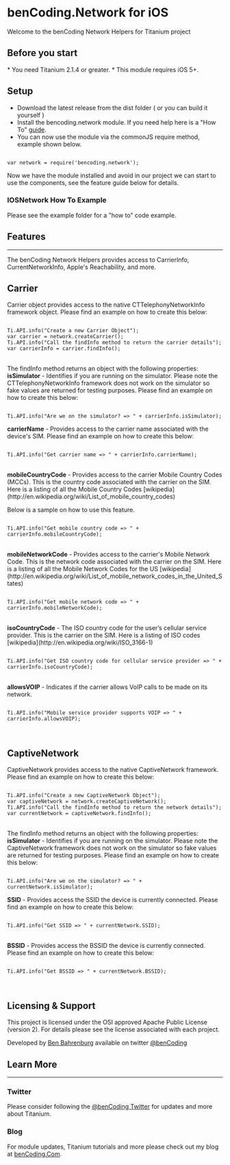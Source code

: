 <h1>benCoding.Network for iOS</h1>

Welcome to the benCoding Network Helpers for Titanium project

<h2>Before you start</h2>
* You need Titanium 2.1.4 or greater.
* This module requires iOS 5+.

<h2>Setup </h2>

* Download the latest release from the dist folder ( or you can build it yourself )
* Install the bencoding.network module. If you need help here is a "How To" [guide](https://wiki.appcelerator.org/display/guides/Configuring+Apps+to+Use+Modules). 
* You can now use the module via the commonJS require method, example shown below.

<pre><code>
var network = require('bencoding.network');
</code></pre>

Now we have the module installed and avoid in our project we can start to use the components, see the feature guide below for details.

### IOSNetwork How To Example

Please see the example folder for a "how to" code example.

<h2>Features</h2>
<hr />

The benCoding Network Helpers provides access to CarrierInfo, CurrentNetworkInfo, 
Apple's Reachability, and more.

<h2>Carrier</h2>
Carrier object provides access to the native CTTelephonyNetworkInfo framework object. Please find an example on how to create this below:
<pre><code>
Ti.API.info("Create a new Carrier Object");
var carrier = network.createCarrier();
Ti.API.info("Call the findInfo method to return the carrier details");
var carrierInfo = carrier.findInfo();
</code></pre>
<br />
The findInfo method returns an object with the following properties:
<b>isSimulator</b> - Identifies if you are running on the simulator. Please note the CTTelephonyNetworkInfo framework does not work on the simulator so fake values are returned for testing purposes.
Please find an example on how to create this below:
<pre><code>
Ti.API.info("Are we on the simulator? => " + carrierInfo.isSimulator);
</code></pre>
<b>carrierName</b> - Provides access to the carrier name associated with the device's SIM.
Please find an example on how to create this below:
<pre><code>
Ti.API.info("Get carrier name => " + carrierInfo.carrierName);
</code></pre>
<br />
<b>mobileCountryCode</b> - Provides access to the carrier Mobile Country Codes (MCCs). This is the country code associated with the carrier on the SIM.  Here is a listing of all the Mobile Country Codes [wikipedia](http://en.wikipedia.org/wiki/List_of_mobile_country_codes)

Below is a sample on how to use this feature.
<pre><code>
Ti.API.info("Get mobile country code => " + carrierInfo.mobileCountryCode);
</code></pre>
<br />
<b>mobileNetworkCode</b> - Provides access to the carrier's Mobile Network Code. This is the network code associated with the carrier on the SIM.  Here is a listing of all the Mobile Network Codes for the US [wikipedia](http://en.wikipedia.org/wiki/List_of_mobile_network_codes_in_the_United_States)
<pre><code>
Ti.API.info("Get mobile network code => " + carrierInfo.mobileNetworkCode);
</code></pre>
<br />
<b>isoCountryCode</b> - The ISO country code for the user’s cellular service provider. This is the carrier on the SIM.  Here is a listing of ISO codes [wikipedia](http://en.wikipedia.org/wiki/ISO_3166-1)
<pre><code>
Ti.API.info("Get ISO country code for cellular service provider => " + carrierInfo.isoCountryCode);
</code></pre>
<br />
<b>allowsVOIP</b> - Indicates if the carrier allows VoIP calls to be made on its network.
<pre><code>
Ti.API.info("Mobile service provider supports VOIP => " + carrierInfo.allowsVOIP);
</code></pre>
<br />
<h2>CaptiveNetwork</h2>
CaptiveNetwork provides access to the native CaptiveNetwork framework. Please find an example on how to create this below:
<pre><code>
Ti.API.info("Create a new CaptiveNetwork Object");
var captiveNetwork = network.createCaptiveNetwork();
Ti.API.info("Call the findInfo method to return the network details");
var currentNetwork = captiveNetwork.findInfo();
</code></pre>
<br />
The findInfo method returns an object with the following properties:
<b>isSimulator</b> - Identifies if you are running on the simulator. Please note the CaptiveNetwork framework does not work on the simulator so fake values are returned for testing purposes.
Please find an example on how to create this below:
<pre><code>
Ti.API.info("Are we on the simulator? => " + currentNetwork.isSimulator);
</code></pre>
<b>SSID</b> - Provides access the SSID the device is currently connected.
Please find an example on how to create this below:
<pre><code>
Ti.API.info("Get SSID => " + currentNetwork.SSID);
</code></pre>

<br />
<b>BSSID</b> - Provides access the BSSID the device is currently connected.
Please find an example on how to create this below:
<pre><code>
Ti.API.info("Get BSSID => " + currentNetwork.BSSID);
</code></pre>
<br />

 

<h2>Licensing & Support</h2>

This project is licensed under the OSI approved Apache Public License (version 2). For details please see the license associated with each project.

Developed by [Ben Bahrenburg](http://bahrenburgs.com) available on twitter [@benCoding](http://twitter.com/benCoding)

<h2>Learn More</h2>
<hr />
<h3>Twitter</h3>

Please consider following the [@benCoding Twitter](http://www.twitter.com/benCoding) for updates 
and more about Titanium.

<h3>Blog</h3>

For module updates, Titanium tutorials and more please check out my blog at [benCoding.Com](http://benCoding.com). 
